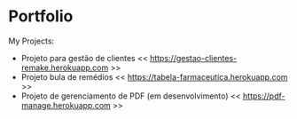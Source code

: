 # Portfolio

My Projects:

+ Projeto para gestão de clientes << https://gestao-clientes-remake.herokuapp.com >>
+ Projeto bula de remédios << https://tabela-farmaceutica.herokuapp.com >>
+ Projeto de gerenciamento de PDF (em desenvolvimento) << https://pdf-manage.herokuapp.com >>
